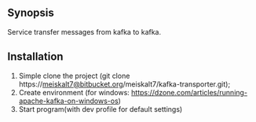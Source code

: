 ## Synopsis

Service transfer messages from kafka to kafka.

## Installation

1. Simple clone the project (git clone https://meiskalt7@bitbucket.org/meiskalt7/kafka-transporter.git);
2. Create environment (for windows: https://dzone.com/articles/running-apache-kafka-on-windows-os)
3. Start program(with dev profile for default settings)
